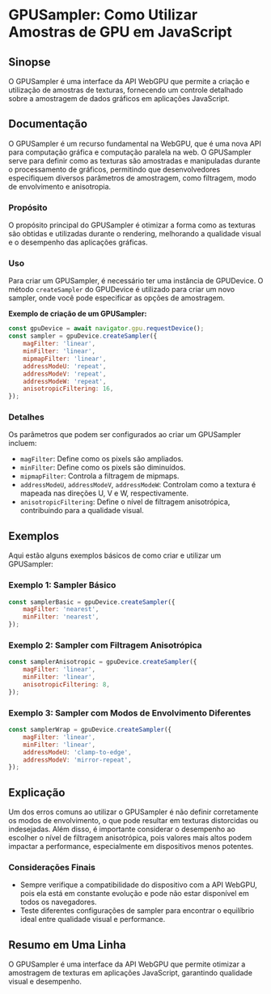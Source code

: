 <!--
Meta Description: # GPUSampler: Como Utilizar Amostras de GPU em JavaScript ## Sinopse O GPUSampler é uma interface da API WebGPU que permite a criação e utilização de ...
Meta Keywords: gpusampler, como, javascript, gpudevice, linear
-->

# GPUSampler: Como Utilizar Amostras de GPU em JavaScript

## Sinopse
O GPUSampler é uma interface da API WebGPU que permite a criação e utilização de amostras de texturas, fornecendo um controle detalhado sobre a amostragem de dados gráficos em aplicações JavaScript.

## Documentação
O GPUSampler é um recurso fundamental na WebGPU, que é uma nova API para computação gráfica e computação paralela na web. O GPUSampler serve para definir como as texturas são amostradas e manipuladas durante o processamento de gráficos, permitindo que desenvolvedores especifiquem diversos parâmetros de amostragem, como filtragem, modo de envolvimento e anisotropia.

### Propósito
O propósito principal do GPUSampler é otimizar a forma como as texturas são obtidas e utilizadas durante o rendering, melhorando a qualidade visual e o desempenho das aplicações gráficas.

### Uso
Para criar um GPUSampler, é necessário ter uma instância de GPUDevice. O método `createSampler` do GPUDevice é utilizado para criar um novo sampler, onde você pode especificar as opções de amostragem.

**Exemplo de criação de um GPUSampler:**
```javascript
const gpuDevice = await navigator.gpu.requestDevice();
const sampler = gpuDevice.createSampler({
    magFilter: 'linear',
    minFilter: 'linear',
    mipmapFilter: 'linear',
    addressModeU: 'repeat',
    addressModeV: 'repeat',
    addressModeW: 'repeat',
    anisotropicFiltering: 16,
});
```

### Detalhes
Os parâmetros que podem ser configurados ao criar um GPUSampler incluem:
- `magFilter`: Define como os pixels são ampliados.
- `minFilter`: Define como os pixels são diminuídos.
- `mipmapFilter`: Controla a filtragem de mipmaps.
- `addressModeU`, `addressModeV`, `addressModeW`: Controlam como a textura é mapeada nas direções U, V e W, respectivamente.
- `anisotropicFiltering`: Define o nível de filtragem anisotrópica, contribuindo para a qualidade visual.

## Exemplos
Aqui estão alguns exemplos básicos de como criar e utilizar um GPUSampler:

### Exemplo 1: Sampler Básico
```javascript
const samplerBasic = gpuDevice.createSampler({
    magFilter: 'nearest',
    minFilter: 'nearest',
});
```

### Exemplo 2: Sampler com Filtragem Anisotrópica
```javascript
const samplerAnisotropic = gpuDevice.createSampler({
    magFilter: 'linear',
    minFilter: 'linear',
    anisotropicFiltering: 8,
});
```

### Exemplo 3: Sampler com Modos de Envolvimento Diferentes
```javascript
const samplerWrap = gpuDevice.createSampler({
    magFilter: 'linear',
    minFilter: 'linear',
    addressModeU: 'clamp-to-edge',
    addressModeV: 'mirror-repeat',
});
```

## Explicação
Um dos erros comuns ao utilizar o GPUSampler é não definir corretamente os modos de envolvimento, o que pode resultar em texturas distorcidas ou indesejadas. Além disso, é importante considerar o desempenho ao escolher o nível de filtragem anisotrópica, pois valores mais altos podem impactar a performance, especialmente em dispositivos menos potentes.

### Considerações Finais
- Sempre verifique a compatibilidade do dispositivo com a API WebGPU, pois ela está em constante evolução e pode não estar disponível em todos os navegadores.
- Teste diferentes configurações de sampler para encontrar o equilíbrio ideal entre qualidade visual e performance.

## Resumo em Uma Linha
O GPUSampler é uma interface da API WebGPU que permite otimizar a amostragem de texturas em aplicações JavaScript, garantindo qualidade visual e desempenho.